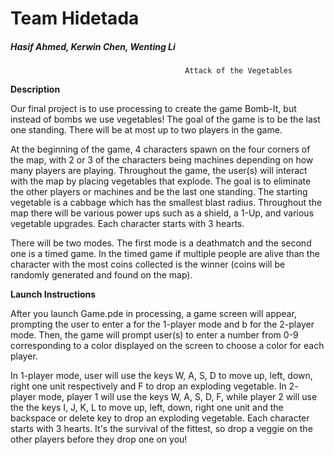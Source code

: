 # Team Hidetada
##### Hasif Ahmed, Kerwin Chen, Wenting Li

                                           Attack of the Vegetables 
                                          
**Description**

Our final project is to use processing to create the game Bomb-It, but instead of bombs we use vegetables! The goal of the game is to be the last one standing. There will be at most up to two players in the game.

At the beginning of the game, 4 characters spawn on the four corners of the map, with 2 or 3 of the characters being machines depending on how many players are playing.
Throughout the game, the user(s) will interact with the map by placing vegetables that explode. The goal is to eliminate the other players or machines and be the last one standing. The starting vegetable is a cabbage which has the smallest blast radius. Throughout the map there will be various power ups such as a shield, a 1-Up, and various vegetable upgrades. Each character starts with 3 hearts.

There will be two modes. The first mode is a deathmatch and the second one is a timed game. In the timed game if multiple people are alive than the character with the most coins collected is the winner (coins will be randomly generated and found on the map).

**Launch Instructions**

After you launch Game.pde in processing, a game screen will appear, prompting the user to enter a for the 1-player mode and b for the 2-player mode. Then, the game will prompt user(s) to enter a number from 0-9 corresponding to a color displayed on the screen to choose a color for each player.

In 1-player mode, user will use the keys W, A, S, D to move up, left, down, right one unit respectively and F to drop an exploding vegetable. In 2- player mode, player 1 will use the keys W, A, S, D, F, while player 2 will use the the keys I, J, K, L to move up, left, down, right one unit and the backspace or delete key to drop an exploding vegetable. Each character starts with 3 hearts. It's the survival of the fittest, so drop a veggie on the other players before they drop one on you!
